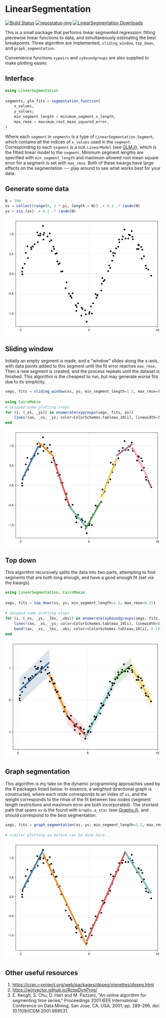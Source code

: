 # LinearSegmentation

[repostatus-url]: https://www.repostatus.org/#active
[repostatus-img]: https://www.repostatus.org/badges/latest/active.svg

[![Build Status](https://github.com/stelmo/LinearSegmentation.jl/actions/workflows/CI.yml/badge.svg?branch=master)](https://github.com/stelmo/LinearSegmentation.jl/actions/workflows/CI.yml?query=branch%3Amaster) [![repostatus-img]][repostatus-url] [![LinearSegmentation Downloads](https://shields.io/endpoint?url=https://pkgs.genieframework.com/api/v1/badge/LinearSegmentation)](https://pkgs.genieframework.com?packages=LinearSegmentation)

This is a small package that performs linear segmented regression: fitting
piecewise linear functions to data, and simultaneously estimating the best
breakpoints. Three algorithm are implemented, `sliding_window`, `top_down`, and
`graph_segmentation`.

Convenience functions `xypairs` and `xyboundgroups` are also supplied to make
plotting easier.

## Interface
```julia
using LinearSegmentation

segments, glm_fits = segmentation_function(
    x_values, 
    y_values; 
    min_segment_length = minimum_segment_x_length, 
    max_rmse = maximum_root_mean_squared_error,
)
```
Where each `segment` in `segments` is a type of `LinearSegmentation.Segment`,
which contains all the indices of `x_values` used in the `segment`.
Corresponding to each `segment` is a `GLM.LinearModel` (see
[GLM.jl](https://github.com/JuliaStats/GLM.jl)), which is the fitted linear
model to the `segment`. Minimum segment lengths are specified with
`min_segment_length` and maximum allowed root mean square error for a segment is
set with `max_rmse`. Both of these kwargs have large effects on the segmentation
--- play around to see what works best for your data.

## Generate some data
```julia
N = 100
xs = collect(range(0, 3 * pi, length = N)) .+ 0.1 .* randn(N)
ys = sin.(xs) .+ 0.1 .* randn(N)
```
![Raw data to be segmented](imgs/data.png)

## Sliding window
Initially an empty segment is made, and a "window" slides along the x-axis, with
data points added to this segment until the fit error reaches `max_rmse`. Then a
new segment is created, and the process repeats until the dataset is finished.
This algorithm is the cheapest to run, but may generate worse fits due to its
simplicity.
```julia
segs, fits = sliding_window(xs, ys; min_segment_length=1.2, max_rmse=0.15)

using CairoMakie
# skipped some plotting steps
for (i, (_xs, _ys)) in enumerate(xygroups(segs, fits, xs))
    lines!(ax, _xs, _ys; color=ColorSchemes.tableau_10[i], linewidth=8)
end
```
![Sliding window segmentation](imgs/sliding_window.png)

## Top down
This algorithm recursively splits the data into two parts, attempting to find
segments that are both long enough, and have a good enough fit (set via the
kwargs).
```julia
using LinearSegmentation, CairoMakie

segs, fits = top_down(xs, ys; min_segment_length=1.2, max_rmse=0.15)

# skipped some plotting steps
for (i, (_xs, _ys, _lbs, _ubs)) in enumerate(xyboundgroups(segs, fits, xs))
    lines!(ax, _xs, _ys; color=ColorSchemes.tableau_10[i], linewidth=8)
    band!(ax, _xs, _lbs, _ubs; color=(ColorSchemes.tableau_10[i], 0.2))
end
```
![Top down segmentation](imgs/top_down.png)

## Graph segmentation
This algorithm is my take on the dynamic programming approaches used by the R
packages listed below. In essence, a weighted directional graph is constructed,
where each node corresponds to an index of `xs`, and the weight corresponds to
the rmse of the fit between two nodes (segment length restrictions and maximum
error are both incorporated). The shortest path that spans `xs` is the found
with `Graphs.a_star` (see
[Graphs.jl](https://github.com/JuliaGraphs/Graphs.jl)), and should correspond to
the best segmentation.
```julia
segs, fits = graph_segmentation(xs, ys; min_segment_length=1.2, max_rmse=0.15)

# similar plotting as before can be done here...
```
![Graph segmentation](imgs/graph_segmentation.png)

## Other useful resources
1. https://cran.r-project.org/web/packages/dpseg/vignettes/dpseg.html
2. https://winvector.github.io/RcppDynProg/
3. E. Keogh, S. Chu, D. Hart and M. Pazzani, "An online algorithm for segmenting
   time series," Proceedings 2001 IEEE International Conference on Data Mining,
   San Jose, CA, USA, 2001, pp. 289-296, doi: 10.1109/ICDM.2001.989531.